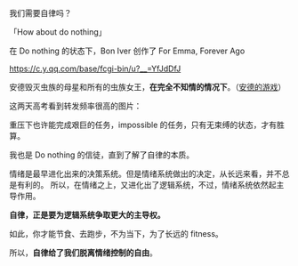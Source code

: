 我们需要自律吗？

「How about do nothing」

在 Do nothing 的状态下，Bon Iver 创作了 For Emma, Forever Ago

https://c.y.qq.com/base/fcgi-bin/u?__=YfJdDfJ

安德毁灭虫族的母星和所有的虫族女王，**在完全不知情的情况下**。（[安德的游戏](https://movie.douban.com/subject/5323957/)）

这两天高考看到转发频率很高的图片：


重压下也许能完成艰巨的任务，impossible 的任务，只有无束缚的状态，才有胜算。

我也是 Do nothing 的信徒，直到了解了自律的本质。

情绪是最早进化出来的决策系统。但是情绪系统做出的决定，从长远来看，并不总是有利的。
所以，在情绪之上，又进化出了逻辑系统，不过，情绪系统依然起主导作用。

**自律，正是要为逻辑系统争取更大的主导权。**

如此，你才能节食、去跑步，不为当下，为了长远的 fitness。

所以，**自律给了我们脱离情绪控制的自由**。

